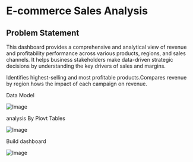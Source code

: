 
# E-commerce Sales Analysis



## Problem Statement

This dashboard provides a comprehensive and analytical view of revenue and profitability performance across various products, regions, and sales channels. It helps business stakeholders make data-driven strategic decisions by understanding the key drivers of sales and margins.

Identifies highest-selling and most profitable products.Compares revenue by region.hows the impact of each campaign on revenue.

Data Model

![Image](https://github.com/user-attachments/assets/56008167-9e03-479e-9c89-00df68b2002b)

analysis By Piovt Tables 

![Image](https://github.com/user-attachments/assets/9ccfe957-f0de-489a-b49e-f08334518dc8)

Build dashboard

![Image](https://github.com/user-attachments/assets/a67e6462-800a-47ec-b167-6fbd2d1b5aed)

